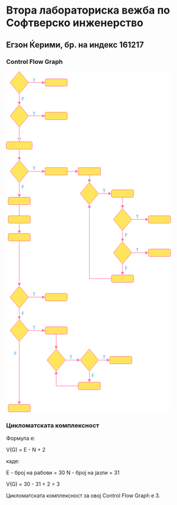# Втора лабораториска вежба по Софтверско инженерство

## Егзон Ќерими, бр. на индекс 161217

### Control Flow Graph

![Control Flow Graph](cfg_161217.png)

### Цикломатската комплексност

Формула е:

V(G) = E - N + 2

каде:

E - број на рабови = 30
N - број на јазли = 31

V(G) = 30 - 31 + 2 = 3

Цикломатската комплексност за овој Control Flow Graph е 3.

